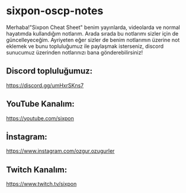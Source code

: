 # sixpon-oscp-notes
Merhaba!"Sixpon Cheat Sheet" benim yayınlarda, videolarda ve normal hayatımda kullandığım notlarım. Arada sırada bu notlarımı sizler için de güncelleyeceğim. Ayriyeten eğer sizler de benim notlarımın üzerine not eklemek ve bunu topluluğumuz ile paylaşmak isterseniz, discord sunucumuz üzerinden notlarınızı bana gönderebilirsiniz! 


Discord topluluğumuz:
-----------------------------------------
https://discord.gg/umHxrSKns7

YouTube Kanalım:
-----------------------------------------
https://youtube.com/sixpon

İnstagram:
-----------------------------------------
https://www.instagram.com/ozgur.ozugurler

Twitch Kanalım:
-----------------------------------------
https://www.twitch.tv/sixpon
